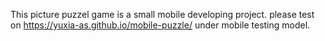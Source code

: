 This picture puzzel game is a small mobile developing project.
please test on https://yuxia-as.github.io/mobile-puzzle/ under mobile testing model.

